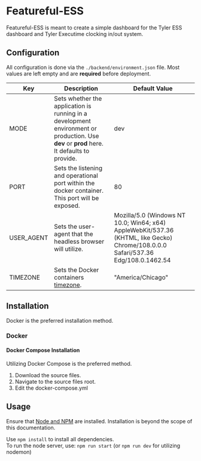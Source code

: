 # Featureful-ESS

Featureful-ESS is meant to create a simple dashboard for the Tyler ESS dashboard and Tyler Executime clocking in/out system.

## Configuration

All configuration is done via the ```./backend/environment.json``` file.
Most values are left empty and are **required** before deployment.

| Key | Description | Default Value |
| --- | --- | --- |
| MODE | Sets whether the application is running in a development environment or production. Use **dev** or **prod** here. It defaults to provide. | dev |
| PORT | Sets the listening and operational port within the docker container. This port will be exposed. | 80 |
| USER_AGENT | Sets the user-agent that the headless browser will utilize. | Mozilla/5.0 (Windows NT 10.0; Win64; x64) AppleWebKit/537.36 (KHTML, like Gecko) Chrome/108.0.0.0 Safari/537.36 Edg/108.0.1462.54 |
| TIMEZONE | Sets the Docker containers [timezone](https://en.wikipedia.org/wiki/List_of_tz_database_time_zones#List). | "America/Chicago" |

## Installation

Docker is the preferred installation method.

### Docker

#### Docker Compose Installation

Utilizing Docker Compose is the preferred method.

1. Download the source files.
2. Navigate to the source files root.
3. Edit the docker-compose.yml


## Usage

Ensure that [Node and NPM](https://docs.npmjs.com/downloading-and-installing-node-js-and-npm) are installed. Installation is beyond the scope of this documentation.

Use ```npm install``` to install all dependencies.  
To run the node server, use: ```npm run start``` (or ```npm run dev``` for utilizing nodemon)
